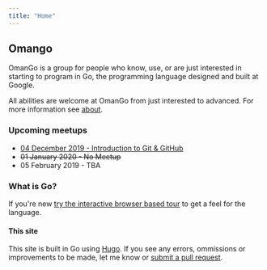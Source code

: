 ```yaml
---
title: "Home"
---
```



## Omango

OmanGo is a group for people who know, use, or are just interested in starting to program in Go, the programming language designed and built at Google.

All abilities are welcome at OmanGo from just interested to advanced. For more information see [about](/about).

### Upcoming meetups

* [04 December 2019 - Introduction to Git & GitHub](/meetups/2019/12)
* ~~01 January 2020 - No Meetup~~
* 05 February 2019 - TBA
<!-- Get notified about upcoming meetups and events by joining our [mailing list](/community) or following our [Twitter account](/community). -->

### What is Go?

If you're new [try the interactive browser based tour](https://tour.golang.org/#1) to get a feel for the language.

#### This site

This site is built in Go using [Hugo](https://gohugo.io). If you see any errors, ommissions or improvements to be made, let me know or [submit a pull request](https://github.com/zidhuss/omango.org).
